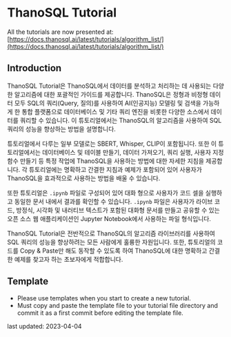 # ThanoSQL Tutorial

All the tutorials are now presented at: [https://docs.thanosql.ai/latest/tutorials/algorithm_list/](https://docs.thanosql.ai/latest/tutorials/algorithm_list/)



## Introduction

ThanoSQL Tutorial은 ThanoSQL에서 데이터를 분석하고 처리하는 데 사용되는 다양한 알고리즘에 대한 포괄적인 가이드를 제공합니다. ThanoSQL은 정형과 비정형 데이터 모두 SQL의 쿼리(Query, 질의)를 사용하여 AI(인공지능) 모델링 및 검색을 가능하게 한 통합 플랫폼으로 데이터베이스 및 기타 쿼리 엔진을 비롯한 다양한 소스에서 데이터를 쿼리할 수 있습니다. 이 튜토리얼에서는 ThanoSQL의 알고리즘을 사용하여 SQL 쿼리의 성능을 향상하는 방법을 설명합니다.

튜토리얼에서 다루는 일부 모델로는 SBERT, Whisper, CLIP이 포함됩니다. 또한 이 튜토리얼에서는 데이터베이스 및 테이블 만들기, 데이터 가져오기, 쿼리 실행, 사용자 지정 함수 만들기 등 특정 작업에 ThanoSQL을 사용하는 방법에 대한 자세한 지침을 제공합니다. 각 튜토리얼에는 명확하고 간결한 지침과 예제가 포함되어 있어 사용자가 ThanoSQL을 효과적으로 사용하는 방법을 배울 수 있습니다.

또한 튜토리얼은 `.ipynb`  파일로 구성되어 있어 대화 형으로 사용자가 코드 셀을 실행하고 동일한 문서 내에서 결과를 확인할 수 있습니다. `.ipynb` 파일은 사용자가 라이브 코드, 방정식, 시각화 및 내러티브 텍스트가 포함된 대화형 문서를 만들고 공유할 수 있는 오픈 소스 웹 애플리케이션인 Jupyter Notebook에서 사용하는 파일 형식입니다.

ThanoSQL Tutorial은 전반적으로 ThanoSQL의 알고리즘 라이브러리를 사용하여 SQL 쿼리의 성능을 향상하려는 모든 사람에게 훌륭한 자원입니다. 또한, 튜토리얼의 코드를 Copy & Paste만 해도 동작할 수 있도록 하여 ThanoSQL에 대한 명확하고 간결한 예제를 찾고자 하는 초보자에게 적합합니다.



## Template
* Please use templates when you start to create a new tutorial.
* Must copy and paste the template file to your tutorial file directory and commit it as a first commit before editing the template file.  



last updated: 2023-04-04
